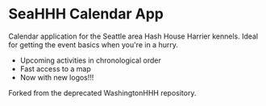 # SeaHHH Calendar App
Calendar application for the Seattle area Hash House Harrier kennels. Ideal for
getting the event basics when you're in a hurry.
- Upcoming activities in chronological order
- Fast access to a map
- Now with new logos!!!

Forked from the deprecated WashingtonHHH repository.
